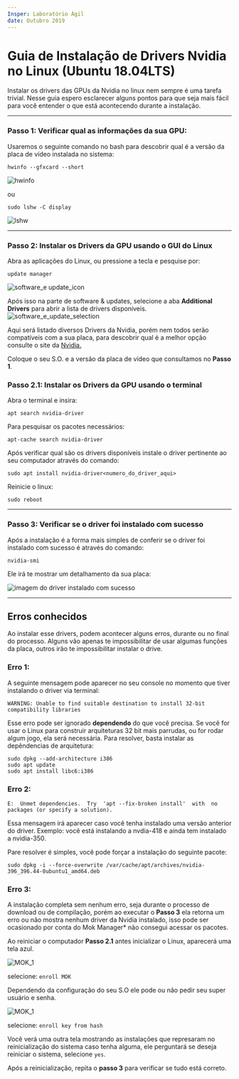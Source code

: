 ```yaml
---
Insper: Laboratório Ágil
date: Outubro 2019
---
```


Guia de Instalação de Drivers Nvidia no Linux (Ubuntu 18.04LTS)
===

Instalar os drivers das GPUs da Nvidia no linux nem sempre é uma tarefa trivial. Nesse guia espero esclarecer alguns pontos para que seja mais fácil para você entender o que está acontecendo durante a instalação.

---

### Passo 1: Verificar qual as informações da sua GPU:

Usaremos o seguinte comando no bash para descobrir qual é a versão da placa de vídeo instalada no sistema:

```
hwinfo --gfxcard --short
```

![hwinfo](images/hardware_check_hwinfo.png)

ou

``` 
sudo lshw -C display
``` 
![lshw](images/hardware_check_lshw.png.png)

---

### Passo 2: Instalar os Drivers da GPU usando o GUI do Linux

Abra as aplicações do Linux, ou pressione a tecla e pesquise por: 
```
update manager
```
![software_e update_icon](images/software_e_update_icon_print.png)

Após isso na parte de software & updates, selecione a aba **Additional Drivers** para abrir 
a lista de drivers disponíveis.
![software_e_update_selection](images/software_e_update_selection2.png)

Aqui será listado diversos Drivers da Nvidia, porém nem todos serão compatíveis com a sua placa, para descobrir qual é a melhor opção consulte o site da [Nvidia.](https://www.nvidia.com.br/Download/index.aspx?lang=br)

Coloque o seu S.O. e a versão da placa de vídeo que consultamos no **Passo 1**.

### Passo 2.1: Instalar os Drivers da GPU usando o terminal

Abra o terminal e insira:
```
apt search nvidia-driver
```

Para pesquisar os pacotes necessários: 
```
apt-cache search nvidia-driver
```

Após verificar qual são os drivers disponíveis instale o driver pertinente ao seu computador através do comando: 
```
sudo apt install nvidia-driver<numero_do_driver_aqui>
```

Reinicie o linux:
```
sudo reboot
```

---

### Passo 3: Verificar se o driver foi instalado com sucesso

Após a instalação é a forma mais simples de conferir se o driver foi instalado com sucesso é através do comando:

</n>

```
nvidia-smi
```


Ele irá te mostrar um detalhamento da sua placa:

![imagem do driver instalado com sucesso](images/nvidia-smi.png)

---

## Erros conhecidos

Ao instalar esse drivers, podem acontecer alguns erros, durante ou no final do processo. Alguns vão apenas te impossibilitar de usar algumas funções da placa, outros irão te impossibilitar instalar o drive.

### Erro 1:

A seguinte mensagem pode aparecer no seu console no momento que tiver instalando o driver via terminal:

```
WARNING: Unable to find suitable destination to install 32-bit compatibility libraries
```

Esse erro pode ser ignorado **dependendo** do que você precisa. Se você for usar o Linux para construir arquiteturas 32 bit mais parrudas, ou for rodar algum jogo, ela será necessária. Para resolver, basta instalar as depêndencias de arquitetura:

```
sudo dpkg --add-architecture i386
sudo apt update
sudo apt install libc6:i386
```
### Erro 2:

```
E:  Unmet dependencies.  Try  'apt --fix-broken install'  with  no packages (or specify a solution).
```

Essa mensagem irá aparecer caso você tenha instalado uma versão anterior do driver. Exemplo: você está instalando a nvdia-418 e ainda tem instalado a nvidia-350.

Pare resolver é simples, você pode forçar a instalação do seguinte pacote:

```
sudo dpkg -i --force-overwrite /var/cache/apt/archives/nvidia-396_396.44-0ubuntu1_amd64.deb
```

### Erro 3:

A instalação completa sem nenhum erro, seja durante o processo de download ou de compilação, porém ao executar o **Passo 3** ela retorna um erro ou não mostra nenhum driver da Nvidia instalado, isso pode ser ocasionado por conta do Mok Manager* não consegui acessar os pacotes.

Ao reiniciar o computador **Passo 2.1** antes inicializar o Linux, aparecerá uma tela azul.

![MOK_1](images/MOK_1.png)

selecione: `enroll MOK`

Dependendo da configuração do seu S.O ele pode ou não pedir seu super usuário e senha.

![MOK_1](images/MOK_2.png)

selecione: `enroll key from hash`

Você verá uma outra tela mostrando as instalações que represaram no reinicialização do sistema caso tenha alguma, ele perguntará se deseja reiniciar o sistema, selecione `yes`. 

Após a reinicialização, repita o **passo 3** para verificar se tudo está correto.
